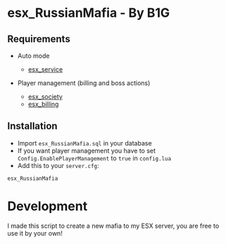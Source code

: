 # esx_RussianMafia - By B1G

## Requirements

* Auto mode
  * [esx_service](https://github.com/ESX-Org/esx_service)
  
* Player management (billing and boss actions)
  * [esx_society](https://github.com/ESX-Org/esx_society)
  * [esx_billing](https://github.com/ESX-Org/esx_billing)

## Installation
- Import `esx_RussianMafia.sql` in your database
- If you want player management you have to set `Config.EnablePlayerManagement` to `true` in `config.lua`
- Add this to your `server.cfg`:
```
esx_RussianMafia
```

# Development

I made this script to create a new mafia to my ESX server, you are free to use it by your own!


